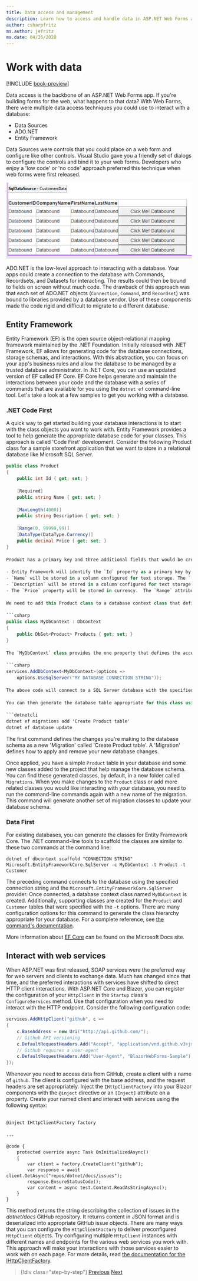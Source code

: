 ```yaml
---
title: Data access and management
description: Learn how to access and handle data in ASP.NET Web Forms and Blazor.
author: csharpfritz    
ms.author: jefritz
ms.date: 04/26/2020
---
```


# Work with data

[!INCLUDE [book-preview](../../../includes/book-preview.md)]

Data access is the backbone of an ASP.NET Web Forms app. If you're building forms for the web, what happens to that data? With Web Forms, there were multiple data access techniques you could use to interact with a database:

- Data Sources
- ADO.NET
- Entity Framework

Data Sources were controls that you could place on a web form and configure like other controls. Visual Studio gave you a friendly set of dialogs to configure the controls and bind it to your web forms.  Developers who enjoy a 'low code' or 'no code' approach preferred this technique when web forms were first released.

![Data Sources](media/data/datasources.png)

ADO.NET is the low-level approach to interacting with a database. Your apps could create a connection to the database with Commands, Recordsets, and Datasets for interacting. The results could then be bound to fields on screen without much code. The drawback of this approach was that each set of ADO.NET objects (`Connection`, `Command`, and `Recordset`) was bound to libraries provided by a database vendor. Use of these components made the code rigid and difficult to migrate to a different database.

## Entity Framework

Entity Framework (EF) is the open source object-relational mapping framework maintained by the .NET Foundation. Initially released with .NET Framework, EF allows for generating code for the database connections, storage schemas, and interactions. With this abstraction, you can focus on your app's business rules and allow the database to be managed by a trusted database administrator. In .NET Core, you can use an updated version of EF called EF Core. EF Core helps generate and maintain the interactions between your code and the database with a series of commands that are available for you using the `dotnet ef` command-line tool. Let's take a look at a few samples to get you working with a database.

### .NET Code First

A quick way to get started building your database interactions is to start with the class objects you want to work with. Entity Framework provides a tool to help generate the appropriate database code for your classes.  This approach is called 'Code First' development.  Consider the following Product class for a sample storefront application that we want to store in a relational database like Microsoft SQL Server.

```csharp
public class Product
{
    public int Id { get; set; }

    [Required]
    public string Name { get; set; }

    [MaxLength(4000)]
    public string Description { get; set; }

    [Range(0, 99999,99)]
    [DataType(DataType.Currency)]
    public decimal Price { get; set; }
}

Product has a primary key and three additional fields that would be created in our database:  

- Entity Framework will identify the `Id` property as a primary key by convention.
- `Name` will be stored in a column configured for text storage. The `[Required]` attribute decorating this property will add a `not null` constraint to help enforce this declared behavior of the property.
- `Description` will be stored in a column configured for text storage, and have a maximum length configured of 4000 characters as dictated by the `MaxLength` attribute.  The database schema will be configured with a column named `MaxLength` using datatype `varchar(4000)`.
- The `Price` property will be stored in currency.  The `Range` attribute will generate appropriate constraints to prevent data storage outside of the minimum and maximum values declared

We need to add this Product class to a database context class that defines the connection and translation operations with our database.

```csharp
public class MyDbContext : DbContext
{
    public DbSet<Product> Products { get; set; }
}

The `MyDbContext` class provides the one property that defines the access and translation for the `Product` class.  Your application configures this class for interaction with the database using the following entries in the `Startup` class's `ConfigureServices` method:

```csharp
services.AddDbContext<MyDbContext>(options =>
    options.UseSqlServer("MY DATABASE CONNECTION STRING"));

The above code will connect to a SQL Server database with the specified connection string.  You can place the connection string in your *appsettings.json* file, environment variables, or other configuration storage locations and replace this embedded string appropriately.

You can then generate the database table appropriate for this class using the following commands:

```dotnetcli
dotnet ef migrations add 'Create Product table'
dotnet ef database update
```

The first command defines the changes you're making to the database schema as a new 'Migration' called 'Create Product table'.  A 'Migration' defines how to apply and remove your new database changes.

Once applied, you have a simple `Product` table in your database and some new classes added to the project that help manage the database schema.  You can find these generated classes, by default, in a new folder called `Migrations`.  When you make changes to the `Product` class or add more related classes you would like interacting with your database, you need to run the command-line commands again with a new name of the migration.  This command will generate another set of migration classes to update your database schema.

### Data First

For existing databases, you can generate the classes for Entity Framework Core.  The .NET command-line tools to scaffold the classes are similar to these two commands at the command line:

```dotnetcli
dotnet ef dbcontext scaffold "CONNECTION STRING" Microsoft.EntityFrameworkCore.SqlServer -c MyDbContext -t Product -t Customer
```

The preceding command connects to the database using the specified connection string and the `Microsoft.EntityFrameworkCore.SqlServer` provider. Once connected, a database context class named `MyDbContext` is created. Additionally, supporting classes are created for the `Product` and `Customer` tables that were specified with the `-t` options. There are many configuration options for this command to generate the class hierarchy appropriate for your database. For a complete reference, see [the command's documentation](/ef/core/miscellaneous/cli/dotnet#dotnet-ef-dbcontext-scaffold).

More information about [EF Core](/ef/core/) can be found on the Microsoft Docs site.

## Interact with web services

When ASP.NET was first released, SOAP services were the preferred way for web servers and clients to exchange data. Much has changed since that time, and the preferred interactions with services have shifted to direct HTTP client interactions. With ASP.NET Core and Blazor, you can register the configuration of your `HttpClient` in the `Startup` class's `ConfigureServices` method. Use that configuration when you need to interact with the HTTP endpoint. Consider the following configuration code:

```csharp
services.AddHttpClient("github", c =>
{
    c.BaseAddress = new Uri("http://api.github.com/");
    // Github API versioning
    c.DefaultRequestHeaders.Add("Accept", "application/vnd.github.v3+json");
    // Github requires a user-agent
    c.DefaultRequestHeaders.Add("User-Agent", "BlazorWebForms-Sample");
});
```

Whenever you need to access data from GitHub, create a client with a name of `github`. The client is configured with the base address, and the request headers are set appropriately. Inject the `IHttpClientFactory` into your Blazor components with the `@inject` directive or an `[Inject]` attribute on a property. Create your named client and interact with services using the following syntax:

```razor

@inject IHttpClientFactory factory

...

@code {
    protected override async Task OnInitializedAsync()
    {
        var client = factory.CreateClient("github");
        var response = await client.GetAsync("repos/dotnet/docs/issues");
        response.EnsureStatusCode();
        var content = async test.Content.ReadAsStringAsync();
    }
}
```

This method returns the string describing the collection of issues in the *dotnet/docs* GitHub repository. It returns content in JSON format and is deserialized into appropriate GitHub issue objects. There are many ways that you can configure the `HttpClientFactory` to deliver preconfigured `HttpClient` objects. Try configuring multiple `HttpClient` instances with different names and endpoints for the various web services you work with. This approach will make your interactions with those services easier to work with on each page. For more details, read [the documentation for the IHttpClientFactory](/aspnet/core/fundamentals/http-requests).

>[!div class="step-by-step"]
>[Previous](forms-validation.md)
>[Next](middleware.md)
